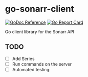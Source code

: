 # go-sonarr-client

[![GoDoc Reference](https://godoc.org/github.com/djcrock/go-sonarr-client?status.svg)](http://godoc.org/github.com/djcrock/go-sonarr-client)
[![Go Report Card](https://goreportcard.com/badge/github.com/djcrock/go-sonarr-client)](https://goreportcard.com/report/github.com/djcrock/go-sonarr-client)

Go client library for the Sonarr API

## TODO

- [ ] Add Series
- [ ] Run commands on the server
- [ ] Automated testing
